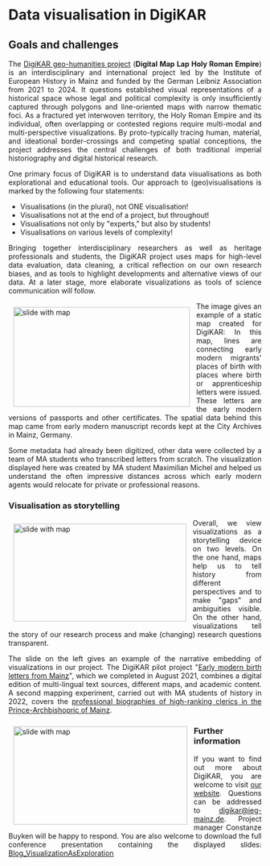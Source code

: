 
<h1>Data visualisation in DigiKAR</h1>

<h2>Goals and challenges</h2>
<p align="justify">
The <a href="https://digikar.eu/">DigiKAR geo-humanities project</a> (<strong>Digital Map Lap Holy Roman Empire</strong>) is an interdisciplinary and international project led by the Institute of European History in Mainz and funded by the German Leibniz Association from 2021 to 2024. It questions established visual representations of a historical space whose legal and political complexity is only insufficiently captured through polygons and line-oriented maps with narrow thematic foci. As a fractured yet interwoven territory, the Holy Roman Empire and its individual, often overlapping or contested regions require multi-modal and multi-perspective visualizations. By proto-typically tracing human, material, and ideational border-crossings and competing spatial conceptions, the project addresses the central challenges of both traditional imperial historiography and digital historical research.
</p>

<p align="justify">One primary focus of DigiKAR is to understand data visualisations as both explorational and educational tools. Our approach to (geo)visualisations is marked by the following four statements:</p>
<ul>
<li>Visualisations (in the plural), not ONE visualisation!</li>
<li>Visualisations not at the end of a project, but throughout!</li>
<li>Visualisations not only by "experts," but also by students!</li>
<li>Visualisations on various levels of complexity!</li>
</ul>
<p align="justify">
Bringing together interdisciplinary researchers as well as heritage professionals and students, the DigiKAR project uses maps for high-level data evaluation, data cleaning, a critical reflection on our own research biases, and as tools to highlight developments and alternative views of our data. At a later stage, more elaborate visualizations as tools of science communication will follow.
</p>
<img class="wp-image-638 alignleft" src="https://insulae.hypotheses.org/files/2022/08/5-300x169.jpg" alt="slide with map" width="351" height="198" align="left" target="_blank" style="padding: 10px;" />
<p align="justify">
The image gives an example of a static map created for DigiKAR: In this map, lines are connecting early modern migrants' places of birth with places where birth or apprenticeship letters were issued. These letters are the early modern versions of passports and other certificates. The spatial data behind this map came from early modern manuscript records kept at the City Archives in Mainz, Germany.
</p>

<p align="justify">
Some metadata had already been digitized, other data were collected by a team of MA students who transcribed letters from scratch. The visualization displayed here was created by MA student Maximilian Michel and helped us understand the often impressive distances across which early modern agents would relocate for private or professional reasons.
</p>

<h3>Visualisation as storytelling</h3>
<img class="wp-image-633 alignleft" src="https://insulae.hypotheses.org/files/2022/08/3-300x169.jpg" alt="slide with map" width="344" height="194" align="left" target="_blank" style="padding: 10px;" />
<p align="justify">
Overall, we view visualizations as a storytelling device on two levels.
On the one hand, maps help us to tell history from different perspectives and to make "gaps" and ambiguities visible.
On the other hand, visualizations tell the story of our research process and make (changing) research questions transparent.
</p>

<p align="justify">
The slide on the left gives an example of the narrative embedding of visualizations in our project.
The DigiKAR pilot project "<a href="https://teaching-dhlab.pages.gitlab.rlp.net/geburtsbriefemainz/home/">Early modern birth letters from Mainz</a>", which we completed in August 2021, combines a digital edition of multi-lingual text sources, different maps, and academic content. A second mapping experiment, carried out with MA students of history in 2022, covers the <a href="https://clerical-mobility.ieg-mainz.de/">professional biographies of high-ranking clerics in the Prince-Archbishopric of Mainz</a>.
</p>
<p align="justify">
<img class="wp-image-640 alignleft" src="https://insulae.hypotheses.org/files/2022/08/6-300x169.jpg" alt="slide with map" width="346" height="195" align="left" target="_blank" style="padding: 10px;" />

<h3>Further information</h3>
<p align="justify">
If you want to find out more about DigiKAR, you are welcome to visit <a href="https://digikar.eu/">our website</a>. Questions can be addressed to <a href="mailto:digikar@ieg-mainz.de">digikar@ieg-mainz.de</a>. Project manager Constanze Buyken will be happy to respond.
You are also welcome to download the full conference presentation containing the displayed slides: <a href="https://insulae.hypotheses.org/files/2022/08/Blog_VisualizationAsExploration.pdf">Blog_VisualizationAsExploration</a>
</p>
